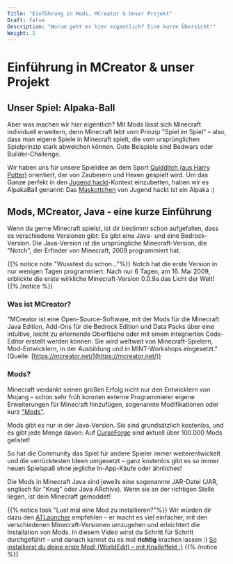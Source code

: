 ```yaml
---
Title: "Einführung in Mods, MCreator & Unser Projekt"
Draft: false
Description: "Worum geht es hier eigentlich? Eine kurze Übersicht!"
Weight: 5
---
```


# Einführung in MCreator & unser Projekt

## Unser Spiel: Alpaka-Ball

Aber was machen wir hier eigentlich? Mit Mods lässt sich Minecraft individuell erweitern, denn Minecraft lebt vom Prinzip "Spiel im Spiel" – also, dass man eigene Spiele in Minecraft spielt, die vom ursprünglichen Spielprinzip stark abweichen können. Gute Beispiele sind Bedwars oder Builder-Challenge.

Wir haben uns für unsere Spielidee an dem Sport [Quidditch (aus Harry Potter)](https://de.wikipedia.org/wiki/Quidditch_(Sport)) orientiert, der von Zauberern und Hexen gespielt wird. Um das Ganze perfekt in den [Jugend hackt](https://jugendhackt.org/)-Kontext einzubetten, haben wir es AlpakaBall genannt: Das [Maskottchen](https://jugendhackt.org/tag/alpaka/) von Jugend hackt ist ein Alpaka :)

## Mods, MCreator, Java - eine kurze Einführung

Wenn du gerne Minecraft spielst, ist dir bestimmt schon aufgefallen, dass es verschiedene Versionen gibt: Es gibt eine Java- und eine Bedrock-Version. Die Java-Version ist die ursprüngliche Minecraft-Version, die "Notch", der Erfinder von Minecraft, 2009 programmiert hat.

{{% notice note "Wusstest du schon..."%}}
Notch hat die erste Version in nur wenigen Tagen programmiert: Nach nur 6 Tagen, am 16. Mai 2009, erblickte die erste wirkliche Minecraft-Version 0.0.9a das Licht der Welt!
{{% /notice %}}

### Was ist MCreator?

"MCreator ist eine Open-Source-Software, mit der Mods für die Minecraft Java Edition, Add-Ons für die Bedrock Edition und Data Packs über eine intuitive, leicht zu erlernende Oberfläche oder mit einem integrierten Code-Editor erstellt werden können. Sie wird weltweit von Minecraft-Spielern, Mod-Entwicklern, in der Ausbildung und in MINT-Workshops eingesetzt." (Quelle: [https://mcreator.net/](https://mcreator.net/))

### Mods?

Minecraft verdankt seinen großen Erfolg nicht nur den Entwicklern von Mojang – schon sehr früh konnten externe Programmierer eigene Erweiterungen für Minecraft hinzufügen, sogenannte Modifikationen oder kurz ["Mods"](https://de.wikipedia.org/wiki/Mod_(Computerspiele)).

Mods gibt es nur in der Java-Version. Sie sind grundsätzlich kostenlos, und es gibt jede Menge davon: Auf [CurseForge](https://www.curseforge.com/minecraft/mc-mods) sind aktuell über 100.000 Mods gelistet!

So hat die Community das Spiel für andere Spieler immer weiterentwickelt und die verrücktesten Ideen umgesetzt – ganz kostenlos gibt es so immer neuen Spielspaß ohne jegliche In-App-Käufe oder ähnliches!

Die Mods in Minecraft Java sind jeweils eine sogenannte JAR-Datei (JAR, englisch für "Krug" oder Java ARchive). Wenn sie an der richtigen Stelle liegen, ist dein Minecraft gemoddet!

{{% notice task "Lust mal eine Mod zu installieren?"%}}
Wir würden dir dazu den [ATLauncher](https://atlauncher.com) empfehlen – er macht es viel einfacher, mit den verschiedenen Minecraft-Versionen umzugehen und erleichtert die Installation von Mods.
In diesem Video wirst du Schritt für Schritt durchgeführt – und danach kannst du es mal **richtig** krachen lassen :)
[So installierst du deine erste Mod! (WorldEdit) – mit Knalleffekt :)](https://youtu.be/dGDRotz0VEA)
{{% /notice %}}
